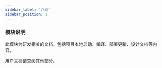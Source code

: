 ```yaml
---
sidebar_label: '介绍'
sidebar_position: 1
---
```


### 模块说明

此模块为研发相关的文档，包括项目本地启动、编译、部署更新、设计文档等内容。

用户文档请查阅其他部分。